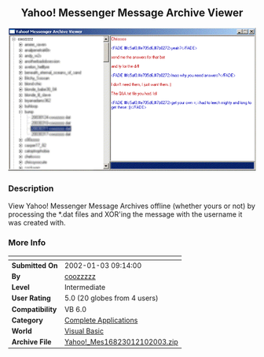 ﻿<div align="center">

## Yahoo\! Messenger Message Archive Viewer

<img src="PIC2003121092337509.gif">
</div>

### Description

View Yahoo! Messenger Message Archives offline (whether yours or not) by processing the *.dat files and XOR'ing the message with the username it was created with.
 
### More Info
 


<span>             |<span>
---                |---
**Submitted On**   |2002-01-03 09:14:00
**By**             |[coozzzzz](https://github.com/Planet-Source-Code/PSCIndex/blob/master/ByAuthor/coozzzzz.md)
**Level**          |Intermediate
**User Rating**    |5.0 (20 globes from 4 users)
**Compatibility**  |VB 6\.0
**Category**       |[Complete Applications](https://github.com/Planet-Source-Code/PSCIndex/blob/master/ByCategory/complete-applications__1-27.md)
**World**          |[Visual Basic](https://github.com/Planet-Source-Code/PSCIndex/blob/master/ByWorld/visual-basic.md)
**Archive File**   |[Yahoo\!\_Mes16823012102003\.zip](https://github.com/Planet-Source-Code/coozzzzz-yahoo-messenger-message-archive-viewer__1-50397/archive/master.zip)








